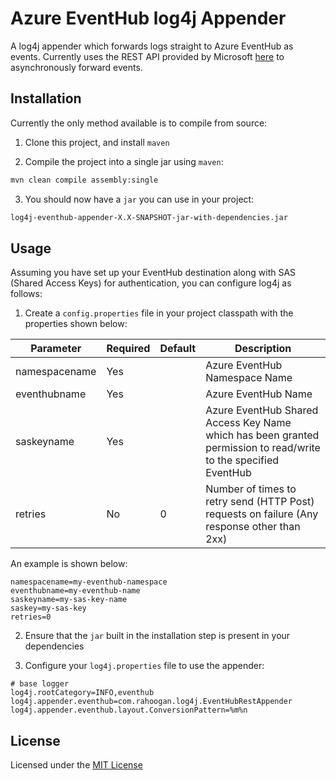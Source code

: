 # Azure EventHub log4j Appender
A log4j appender which forwards logs straight to Azure EventHub as events. Currently uses the REST API provided by Microsoft [here](https://docs.microsoft.com/en-us/rest/api/eventhub/) to asynchronously forward events.

## Installation

Currently the only method available is to compile from source:

1. Clone this project, and install `maven`

2. Compile the project into a single jar using `maven`:

```bash
mvn clean compile assembly:single
```

3. You should now have a `jar` you can use in your project:

```bash
log4j-eventhub-appender-X.X-SNAPSHOT-jar-with-dependencies.jar
```

## Usage

Assuming you have set up your EventHub destination along with SAS (Shared Access Keys) for authentication, you can configure log4j as follows:

1. Create a `config.properties` file in your project classpath with the properties shown below:

| Parameter         | Required          | Default       | Description                   |
|-------------------|-------------------|---------------|-------------------------------|
| namespacename     | Yes               |               | Azure EventHub Namespace Name |
| eventhubname      | Yes               |               | Azure EventHub Name           |
| saskeyname        | Yes               |               | Azure EventHub Shared Access Key Name which has been granted permission to read/write to the specified EventHub |
| retries           | No                | 0             | Number of times to retry send (HTTP Post) requests on failure (Any response other than 2xx) |

An example is shown below:

```
namespacename=my-eventhub-namespace
eventhubname=my-eventhub-name
saskeyname=my-sas-key-name
saskey=my-sas-key
retries=0
```

2. Ensure that the `jar` built in the installation step is present in your dependencies

3. Configure your `log4j.properties` file to use the appender:

```
# base logger
log4j.rootCategory=INFO,eventhub
log4j.appender.eventhub=com.rahoogan.log4j.EventHubRestAppender
log4j.appender.eventhub.layout.ConversionPattern=%m%n
```

## License
Licensed under the [MIT License](https://github.com/rahoogan/log4j-eventhub-appender/blob/master/LICENSE)
